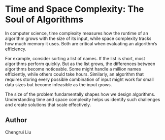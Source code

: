 # Time and Space Complexity: The Soul of Algorithms
    
In computer science, time complexity measures how the runtime of an algorithm grows with the size of its input, while space complexity tracks how much memory it uses. Both are critical when evaluating an algorithm’s efficiency.

For example, consider sorting a list of names. If the list is short, most algorithms perform quickly. But as the list grows, the differences between algorithms become noticeable. Some might handle a million names efficiently, while others could take hours. Similarly, an algorithm that requires storing every possible combination of input might work for small data sizes but become infeasible as the input grows.

The size of the problem fundamentally shapes how we design algorithms. Understanding time and space complexity helps us identify such challenges and create solutions that scale effectively.

## Author
Chengrui Liu
